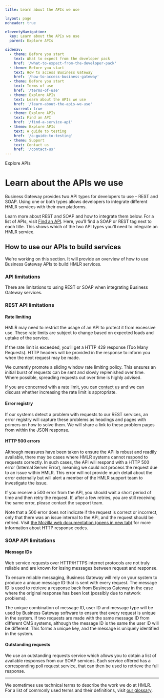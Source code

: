 ```yaml
---
title: Learn about the APIs we use

layout: page
noheader: true

eleventyNavigation:
  key: Learn about the APIs we use
  parent: Explore APIs

sidenav:
  - theme: Before you start
    text: What to expect from the developer pack
    href: '/what-to-expect-from-the-developer-pack'
  - theme: Before you start
    text: How to access Business Gateway
    href: '/how-to-access-business-gateway'
  - theme: Before you start
    text: Terms of use
    href: '/terms-of-use'
  - theme: Explore APIs
    text: Learn about the APIs we use
    href: '/learn-about-the-apis-we-use'
    current: true
  - theme: Explore APIs
    text: Find an API
    href: '/find-a-service-api'
  - theme: Explore APIs
    text: A guide to testing
    href: '/a-guide-to-testing'
  - theme: Support
    text: Contact us 
    href: '/contact-us'
---
```


<span class="govuk-caption-xl">Explore APIs</span>
<h1 class="govuk-heading-xl">Learn about the APIs we use</h1>
<p class="govuk-body govuk-!-font-weight-regular">Business Gateway provides two API types for developers to use – REST and SOAP. Using one or both types allows developers to integrate different HMLR services with their own platforms.</p>
<p class="govuk-body govuk-!-font-weight-regular">Learn more about REST and SOAP and how to integrate them below. For a list of APIs, visit <a class="govuk-link" href="/find-a-service-api">Find an API</a>. Here, you’ll find a SOAP or REST tag next to each title. This shows which of the two API types you’ll need to integrate an HMLR service.</p>
<h2 class="govuk-heading-m">How to use our APIs to build services</h2>
<p class="govuk-body">We're working on this section. It will provide an overview of how to use Business Gateway APIs to build HMLR services.</p>
<h3 class="govuk-heading-m">API limitations</h3>
<p class="govuk-body">There are limitations to using REST or SOAP when integrating Business Gateway services.</p>
<h3 class="govuk-heading-m">REST API limitations</h3>
<h4 class="govuk-body govuk-!-font-weight-bold">Rate limiting</h4>
<p class="govuk-body">HMLR may need to restrict the usage of an API to protect it from excessive use. These rate limits are subject to change based on expected loads and uptake of the service.</p>
<p class="govuk-body">If the rate limit is exceeded, you’ll get a HTTP 429 response (Too Many Requests). HTTP headers will be provided in the response to inform you when the next request may be made.</p>
<p class="govuk-body">We currently promote a sliding window rate limiting policy. This ensures an initial burst of requests can be sent and slowly replenished over time. Where possible, spreading requests out over time is highly advised.</p>
<p class="govuk-body">If you are concerned with a rate limit, you can <a class="govuk-link"
    href="/contact-us">contact us</a> and we can discuss whether increasing the rate limit is appropriate.</p>
<h4 class="govuk-body govuk-!-font-weight-bold">Error registry</h4>
<p class="govuk-body">If our systems detect a problem with requests to our REST services, an error registry will capture these problems as headings and pages with primers on how to solve them. We will share a link to these problem pages from within the JSON response.</p>
<h4 class="govuk-body govuk-!-font-weight-bold">HTTP 500 errors</h4>
<p class="govuk-body">Although measures have been taken to ensure the API is robust and readily available, there may be cases where HMLR systems cannot respond to requests correctly. In such cases, the API will respond with a HTTP 500 error (Internal Server Error), meaning we could not process the request due to an issue within HMLR. This error will not provide much detail about the error externally but will alert a member of the HMLR support team to investigate the issue.</p>
<p class="govuk-body">If you receive a 500 error from the API, you should wait a short period of time and then retry the request. If, after a few retries, you are still receiving the same error, please contact the support team.</p>
<p class="govuk-body">Note that a 500 error does not indicate if the request is correct or incorrect, only that there was an issue internal to the API, and the request should be retried. Visit <a
    class="govuk-link" href="https://developer.mozilla.org/en-US/docs/Web/HTTP/Status" rel="noreferrer noopener"
    target="_blank">the Mozilla web documentation (opens in new tab)</a> for more information about HTTP response codes.</p>
<h3 class="govuk-heading-m">SOAP API limitations</h3>
<h4 class="govuk-body govuk-!-font-weight-bold">Message IDs</h4>
<p class="govuk-body">Web service requests over HTTP/HTTPS internet protocols are not truly reliable and are known for losing messages between request and response.</p>
<p class="govuk-body">To ensure reliable messaging, Business Gateway will rely on your system to produce a unique message ID that is sent with every request. The message ID is used to retrieve a response back from Business Gateway in the case where the original response has been lost (possibly due to network problems).</p>
<p class="govuk-body">The unique combination of message ID, user ID and message type will be used by Business Gateway software to ensure that every request is unique in the system. If two requests are made with the same message ID from different CMS systems, although the message ID is the same the user ID will be different. This forms a unique key, and the message is uniquely identified in the system.</p>
<h4 class="govuk-body govuk-!-font-weight-bold">Outstanding requests</h4>
<p class="govuk-body">We use an outstanding requests service which allows you to obtain a list of available responses from our SOAP services. Each service offered has a corresponding poll request service, that can then be used to retrieve the full response.</p>
<hr class="govuk-section-break govuk-section-break--m govuk-section-break--visible">
<p class="govuk-body govuk-!-font-weight-regular">We sometimes use technical terms to describe the work we do at HMLR. For a list of commonly used terms and their definitions, visit <a
    class="govuk-link" href="/glossary">our glossary</a>.</p>